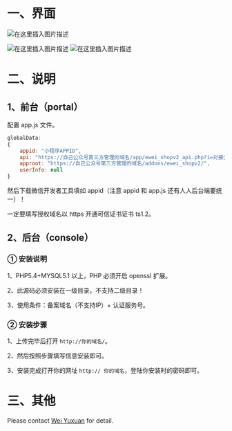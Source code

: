 ﻿# 一、界面
![在这里插入图片描述](https://img-blog.csdnimg.cn/2020043020281883.png?x-oss-process=image/watermark,type_ZmFuZ3poZW5naGVpdGk,shadow_10,text_aHR0cHM6Ly9ibG9nLmNzZG4ubmV0L3FxXzM2MjYwOTc0,size_16,color_FFFFFF,t_70)


![在这里插入图片描述](https://img-blog.csdnimg.cn/20200430180954755.png?x-oss-process=image/watermark,type_ZmFuZ3poZW5naGVpdGk,shadow_10,text_aHR0cHM6Ly9ibG9nLmNzZG4ubmV0L3FxXzM2MjYwOTc0,size_16,color_FFFFFF,t_70)
![在这里插入图片描述](https://img-blog.csdnimg.cn/20200430181041235.png?x-oss-process=image/watermark,type_ZmFuZ3poZW5naGVpdGk,shadow_10,text_aHR0cHM6Ly9ibG9nLmNzZG4ubmV0L3FxXzM2MjYwOTc0,size_16,color_FFFFFF,t_70)
# 二、说明
## 1、前台（portal）
配置 app.js 文件。
```javascript
globalData:
{
    appid: "小程序APPID",
    api: "https://自己公众号第三方管理的域名/app/ewei_shopv2_api.php?i=对接公众号的ID",
    approot: "https://自己公众号第三方管理的域名/addons/ewei_shopv2/",
    userInfo: null
}
```
然后下载微信开发者工具填如 appid（注意 appid 和 app.js 还有人人后台端要统一）！

一定要填写授权域名以 https 开通可信证书证书 ts1.2。

## 2、后台（console）
### ① 安装说明

1、PHP5.4+MYSQL5.1 以上，PHP 必须开启 openssl 扩展。

2、此源码必须安装在一级目录，不支持二级目录！

3、使用条件：备案域名（不支持IP）+ 认证服务号。

### ② 安装步骤

1、上传完毕后打开 `http://你的域名/`。

2、然后按照步骤填写信息安装即可。

3、安装完成打开你的网址 `http:// 你的域名`，登陆你安装时的密码即可。

# 三、其他
Please contact [Wei Yuxuan](https://blog.csdn.net/qq_36260974) for detail.
